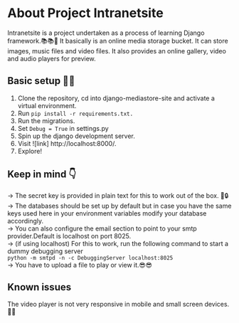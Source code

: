 # About Project Intranetsite
Intranetsite is a project undertaken as a process of learning Django framework.📚📚🐣 It basically is an online media storage bucket. It can store images, music files and video files. It also provides an online gallery, video and audio players for preview.

## Basic setup 🔧🔧
1. Clone the repository, cd into django-mediastore-site and activate a virtual environment.
2. Run <code>pip install -r requirements.txt.</code>
3. Run the migrations.
4. Set <code>Debug = True</code> in settings.py
5. Spin up the django development server.
6. Visit ![link] http://localhost:8000/.
7. Explore!

## Keep in mind  👇
-> The secret key is provided in plain text for this to work out of the box. 🔑🔒<br/>
-> The databases should be set up by default but in case you have the same keys used here in your environment variables modify your database accordingly.<br/>
-> You can also configure the email section to point to your smtp provider.Default is localhost on port 8025.<br/>
-> (if using localhost) For this to work, run the following command to start a dummy debugging server<br/>
    <code>python -m smtpd -n -c DebuggingServer localhost:8025</code>
<br/>-> You have to upload a file to play or view it.😎😎

## Known issues
The video player is not very responsive in mobile and small screen devices.🔧🔨
